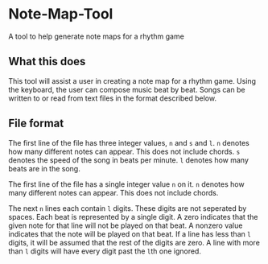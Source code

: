 # Note-Map-Tool

A tool to help generate note maps for a rhythm game

## What this does

This tool will assist a user in creating a note map for a rhythm game. Using the keyboard, the user can compose music beat by beat. Songs can be written to or read from text files in the format described below.

## File format

The first line of the file has three integer values, `n` and `s` and `l`. `n` denotes how many different notes can appear. This does not include chords. `s` denotes the speed of the song in beats per minute. `l` denotes how many beats are in the song.

The first line of the file has a single integer value `n` on it. `n` denotes how many different notes can appear. This does not include chords.

The next `n` lines each contain `l` digits. These digits are not seperated by spaces. Each beat is represented by a single digit. A zero indicates that the given note for that line will not be played on that beat. A nonzero value indicates that the note will be played on that beat. If a line has less than `l` digits, it will be assumed that the rest of the digits are zero. A line with more than `l` digits will have every digit past the `l`th one ignored. 
